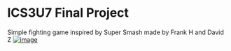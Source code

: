 # ICS3U7 Final Project
Simple fighting game inspired by Super Smash made by Frank H and David Z
[![image](https://github.com/W1llowTree/ICS3U7-Project/assets/92400777/7519c1c8-b7e9-4019-8f9e-ba5fdb6f316d)](https://cdn.discordapp.com/attachments/894702669510357002/1218750532739403846/2024-03-16_22-28-20_1_2.gif?ex=6608cce2&is=65f657e2&hm=9cd9846ec05b32540cb0dd6d0232d311ff4970b29b64c4332ac8c5d2e74e776a&)


